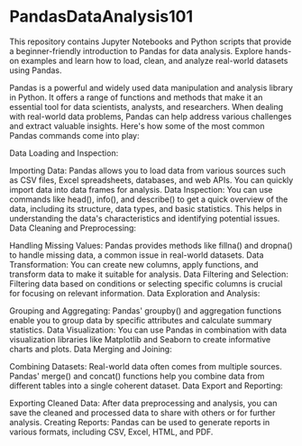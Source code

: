# PandasDataAnalysis101
This repository contains Jupyter Notebooks and Python scripts that provide a beginner-friendly introduction to Pandas for data analysis. Explore hands-on examples and learn how to load, clean, and analyze real-world datasets using Pandas.

Pandas is a powerful and widely used data manipulation and analysis library in Python. It offers a range of functions and methods that make it an essential tool for data scientists, analysts, and researchers. When dealing with real-world data problems, Pandas can help address various challenges and extract valuable insights. Here's how some of the most common Pandas commands come into play:

Data Loading and Inspection:

Importing Data: Pandas allows you to load data from various sources such as CSV files, Excel spreadsheets, databases, and web APIs. You can quickly import data into data frames for analysis.
Data Inspection: You can use commands like head(), info(), and describe() to get a quick overview of the data, including its structure, data types, and basic statistics. This helps in understanding the data's characteristics and identifying potential issues.
Data Cleaning and Preprocessing:

Handling Missing Values: Pandas provides methods like fillna() and dropna() to handle missing data, a common issue in real-world datasets.
Data Transformation: You can create new columns, apply functions, and transform data to make it suitable for analysis.
Data Filtering and Selection: Filtering data based on conditions or selecting specific columns is crucial for focusing on relevant information.
Data Exploration and Analysis:

Grouping and Aggregating: Pandas' groupby() and aggregation functions enable you to group data by specific attributes and calculate summary statistics.
Data Visualization: You can use Pandas in combination with data visualization libraries like Matplotlib and Seaborn to create informative charts and plots.
Data Merging and Joining:

Combining Datasets: Real-world data often comes from multiple sources. Pandas' merge() and concat() functions help you combine data from different tables into a single coherent dataset.
Data Export and Reporting:

Exporting Cleaned Data: After data preprocessing and analysis, you can save the cleaned and processed data to share with others or for further analysis.
Creating Reports: Pandas can be used to generate reports in various formats, including CSV, Excel, HTML, and PDF.
